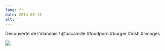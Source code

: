 ```yaml
---
lang: fr
date: 2014-08-13
alt: ''
---
```


Découverte de l'irlandais ! @bacamille #foodporn #burger #irish #limoges

![](/photos/2014-08-13-1407952401.jpg)